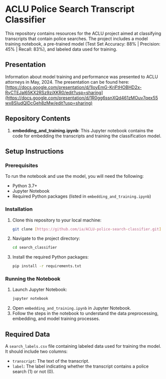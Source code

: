 
# ACLU Police Search Transcript Classifier

This repository contains resources for the ACLU project aimed at classifying transcripts that contain police searches. The project includes a model training notebook, a pre-trained model (Test Set Accuracy: 88% | Precision: 45% | Recall: 83%), and labeled data used for training. 

## Presentation
Information about model training and performance was presented to ACLU attorneys in May, 2024. The presentation can be found here: [https://docs.google.com/presentation/d/1loyEmG-KriFtHOBHD2x-RyCTEJal65KX2RSz9zjXKR0/edit?usp=sharing](https://docs.google.com/presentation/d/1R0gg6ssnXQd461zMOuv7qex55wx8SIudQlDcGeh8zMw/edit?usp=sharing)

## Repository Contents

1. **embedding_and_training.ipynb**: This Jupyter notebook contains the code for embedding the transcripts and training the classification model.

## Setup Instructions

### Prerequisites

To run the notebook and use the model, you will need the following:
- Python 3.7+
- Jupyter Notebook
- Required Python packages (listed in `embedding_and_training.ipynb`)

### Installation

1. Clone this repository to your local machine:
   ```bash
   git clone [https://github.com/ia/ACLU-police-search-classifier.git](https://github.com/ianduke25/search_classifier)
   ```
2. Navigate to the project directory:
   ```bash
   cd search_classifier
   ```
3. Install the required Python packages:
   ```bash
   pip install -r requirements.txt
   ```

### Running the Notebook

1. Launch Jupyter Notebook:
   ```bash
   jupyter notebook
   ```
2. Open `embedding_and_training.ipynb` in Jupyter Notebook.
3. Follow the steps in the notebook to understand the data preprocessing, embedding, and model training processes.

## Required Data

A `search_labels.csv` file containing labeled data used for training the model. It should include two columns:
- `transcript`: The text of the transcript.
- `label`: The label indicating whether the transcript contains a police search (1) or not (0).

